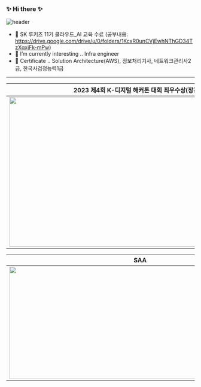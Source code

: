 ### ✨ Hi there ✨

![header](https://capsule-render.vercel.app/api?type=slice&color=gradient&height=100&section=header&text=Hi!%20I'm%20TaeHyuk&animation=fadeIn&fontColor=363636&stroke=00FF00&fontSize=100)

- 🔭 SK 루키즈 11기 클라우드_AI 교육 수료 (공부내용: https://drive.google.com/drive/u/0/folders/1KcxR0unCVjEwhNThGD34TzXqxjFk-mPw)
- 🌱 I’m currently interesting .. Infra engineer
- 🐸 Certificate .. Solution Architecture(AWS), 정보처리기사, 네트워크관리사2급, 한국사검정능력1급

-------------------------------------------------------


|2023 제4회 K-디지털 해커톤 대회 최우수상(장관상)|Sk rookies 아이디어 해커톤 대상|
|:-:|:-:|
|<img src="https://github.com/kimtaehyuk1/Cloud_AI_SK-rookies/assets/67897827/d0cc8cf9-b343-4cb3-9c54-aa039f920fff.PNG" width="700" height="400"/>|<img src="https://github.com/kimtaehyuk1/Cloud_AI_SK-rookies/assets/67897827/cb19969a-581d-422d-a50e-5ef0508d205a.PNG" width="700" height="400"/>| 


|SAA|CLF|
|:-:|:-:|
|<img src="https://user-images.githubusercontent.com/67897827/228883109-48cba82d-f3d1-4d13-a81e-b0d2471bb4fb.PNG" width="700" height="300"/>|<img src="https://user-images.githubusercontent.com/67897827/228883114-1ddf24e5-ac23-4d47-90ce-3bed82ca2fd0.PNG" width="700" height="300"/>| 
